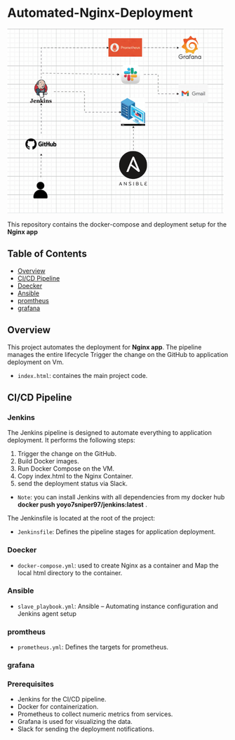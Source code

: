 # Automated-Nginx-Deployment

![Automated Photo](automated.gif)

This repository contains the docker-compose and deployment setup for the **Nginx app**

## Table of Contents
- [Overview](#overview)
- [CI/CD Pipeline](#cicd-pipeline)
- [Doecker](#Doecker)
- [Ansible](#Ansible)
- [promtheus](#promtheus)
- [grafana](#grafana)


## Overview

This project automates the deployment for **Nginx app**. The pipeline manages the entire lifecycle Trigger the change on the GitHub to application deployment on Vm.
- `index.html`: containes the main project code.


## CI/CD Pipeline

### Jenkins
The Jenkins pipeline is designed to automate everything to application deployment. It performs the following steps:
1.  Trigger the change on the GitHub.
2.  Build Docker images.
3.  Run Docker Compose on the VM.
4.  Copy index.html to the Nginx Container.
5.  send the deployment status via Slack.  

- `Note`: you can install Jenkins with all dependencies from my docker hub **docker push yoyo7sniper97/jenkins:latest**  .
 
The Jenkinsfile is located at the root of the project:
- `Jenkinsfile`: Defines the pipeline stages for application deployment.

### Doecker 
- `docker-compose.yml`: used to create Nginx as a container and Map the local html directory to the container.

### Ansible
 - `slave_playbook.yml`: Ansible – Automating instance configuration and Jenkins agent setup

### promtheus
 - `prometheus.yml`: Defines the targets for prometheus.

### grafana


### Prerequisites
- Jenkins for the CI/CD pipeline.
- Docker for containerization.
- Prometheus to collect numeric metrics from services.
- Grafana is used for visualizing the data.
- Slack for sending the deployment notifications.
